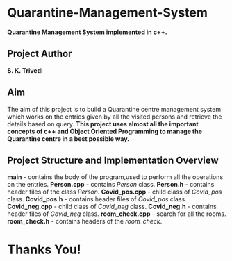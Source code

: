 # Quarantine-Management-System
**Quarantine Management System implemented in c++.**

## Project Author
**S. K. Trivedi**

## **Aim**
The aim of this project is to build a Quarantine centre management system  which works on the entries given by all the visited persons and retrieve the details based on query.
**This project uses almost all the important concepts of c++ and Object Oriented Programming to manage the Quarantine centre in a best possible way.**

## Project Structure and Implementation Overview ##

**main** - 
contains the body of the program,used to perform all the operations on the entries.
**Person.cpp** - 
contains *Person* class.
**Person.h** - 
contains header files of the class *Person*.
**Covid_pos.cpp** - 
child class of *Covid_pos* class.
**Covid_pos.h** - 
contains header files of *Covid_pos* class.
**Covid_neg.cpp** - 
child class of *Covid_neg* class.
**Covid_neg.h** - 
contains header files of *Covid_neg* class.
**room_check.cpp** - 
search for all the rooms.
**room_check.h** - 
contains headers of the *room_check*.

# Thanks You!


